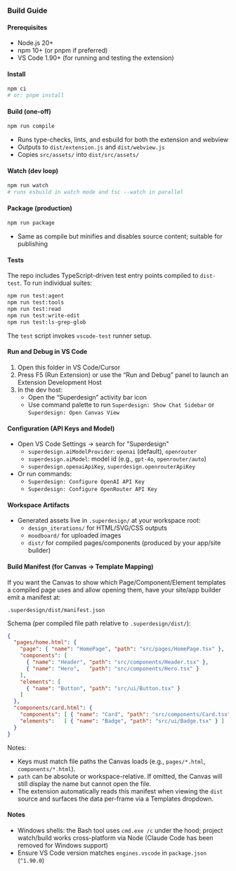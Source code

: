 ### Build Guide

#### Prerequisites
- Node.js 20+
- npm 10+ (or pnpm if preferred)
- VS Code 1.90+ (for running and testing the extension)

#### Install
```bash
npm ci
# or: pnpm install
```

#### Build (one-off)
```bash
npm run compile
```
- Runs type-checks, lints, and esbuild for both the extension and webview
- Outputs to `dist/extension.js` and `dist/webview.js`
- Copies `src/assets/` into `dist/src/assets/`
 

#### Watch (dev loop)
```bash
npm run watch
# runs esbuild in watch mode and tsc --watch in parallel
```

#### Package (production)
```bash
npm run package
```
- Same as compile but minifies and disables source content; suitable for publishing

#### Tests
The repo includes TypeScript-driven test entry points compiled to `dist-test`. To run individual suites:
```bash
npm run test:agent
npm run test:tools
npm run test:read
npm run test:write-edit
npm run test:ls-grep-glob
```
The `test` script invokes `vscode-test` runner setup.

#### Run and Debug in VS Code
1. Open this folder in VS Code/Cursor
2. Press F5 (Run Extension) or use the “Run and Debug” panel to launch an Extension Development Host
3. In the dev host:
   - Open the “Superdesign” activity bar icon
   - Use command palette to run `Superdesign: Show Chat Sidebar` or `Superdesign: Open Canvas View`

#### Configuration (API Keys and Model)
- Open VS Code Settings → search for "Superdesign"
  - `superdesign.aiModelProvider`: `openai` (default), `openrouter`
  - `superdesign.aiModel`: model id (e.g., `gpt-4o`, `openrouter/auto`)
  - `superdesign.openaiApiKey`, `superdesign.openrouterApiKey`
- Or run commands:
  - `Superdesign: Configure OpenAI API Key`
  - `Superdesign: Configure OpenRouter API Key`

#### Workspace Artifacts
- Generated assets live in `.superdesign/` at your workspace root:
  - `design_iterations/` for HTML/SVG/CSS outputs
  - `moodboard/` for uploaded images
  - `dist/` for compiled pages/components (produced by your app/site builder)

#### Build Manifest (for Canvas → Template Mapping)
If you want the Canvas to show which Page/Component/Element templates a compiled page uses and allow opening them, have your site/app builder emit a manifest at:

`.superdesign/dist/manifest.json`

Schema (per compiled file path relative to `.superdesign/dist/`):

```json
{
  "pages/home.html": {
    "page": { "name": "HomePage", "path": "src/pages/HomePage.tsx" },
    "components": [
      { "name": "Header", "path": "src/components/Header.tsx" },
      { "name": "Hero",   "path": "src/components/Hero.tsx" }
    ],
    "elements": [
      { "name": "Button", "path": "src/ui/Button.tsx" }
    ]
  },
  "components/card.html": {
    "components": [ { "name": "Card", "path": "src/components/Card.tsx" } ],
    "elements":   [ { "name": "Badge", "path": "src/ui/Badge.tsx" } ]
  }
}
```

Notes:
- Keys must match file paths the Canvas loads (e.g., `pages/*.html`, `components/*.html`).
- `path` can be absolute or workspace-relative. If omitted, the Canvas will still display the name but cannot open the file.
- The extension automatically reads this manifest when viewing the `dist` source and surfaces the data per-frame via a Templates dropdown.

#### Notes
- Windows shells: the Bash tool uses `cmd.exe /c` under the hood; project watch/build works cross-platform via Node (Claude Code has been removed for Windows support)
- Ensure VS Code version matches `engines.vscode` in `package.json` (`^1.90.0`)
